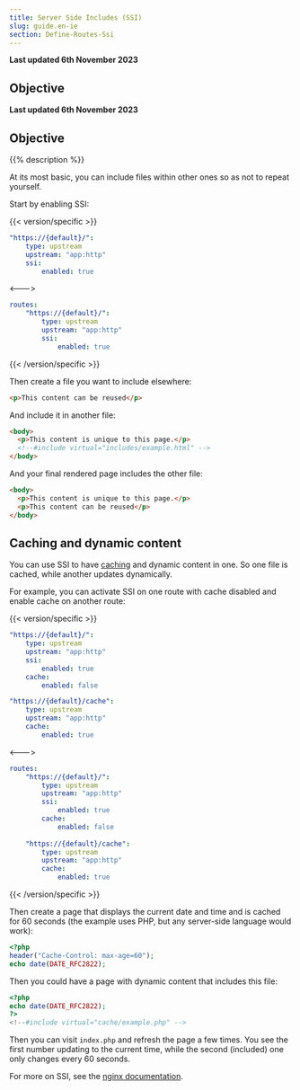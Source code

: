```yaml
---
title: Server Side Includes (SSI)
slug: guide.en-ie
section: Define-Routes-Ssi
---
```


**Last updated 6th November 2023**



## Objective  

**Last updated 6th November 2023**



## Objective  

{{% description %}}

At its most basic, you can include files within other ones so as not to repeat yourself.

Start by enabling SSI:

{{< version/specific >}}
<!-- Web PaaS configuration-->
```yaml {configFile="routes"}
"https://{default}/":
    type: upstream
    upstream: "app:http"
    ssi:
        enabled: true
```
<--->
<!-- Upsun configuration -->
```yaml {configFile="routes"}
routes:
    "https://{default}/":
        type: upstream
        upstream: "app:http"
        ssi:
            enabled: true
```
{{< /version/specific >}}

Then create a file you want to include elsewhere:

```html {location="includes/example.html"}
<p>This content can be reused</p>
```

And include it in another file:

```html {location="index.html"}
<body>
  <p>This content is unique to this page.</p>
  <!--#include virtual="includes/example.html" -->
</body>
```

And your final rendered page includes the other file:

```html {location="index.html"}
<body>
  <p>This content is unique to this page.</p>
  <p>This content can be reused</p>
</body>
```

## Caching and dynamic content

You can use SSI to have [caching](./cache.md) and dynamic content in one.
So one file is cached, while another updates dynamically.

For example, you can activate SSI on one route with cache disabled and enable cache on another route:

{{< version/specific >}}
<!-- Web PaaS configuration-->
```yaml {configFile="routes"}
"https://{default}/":
    type: upstream
    upstream: "app:http"
    ssi:
        enabled: true
    cache:
        enabled: false

"https://{default}/cache":
    type: upstream
    upstream: "app:http"
    cache:
        enabled: true
```
<--->
<!-- Upsun configuration -->
```yaml {configFile="routes"}
routes:
    "https://{default}/":
        type: upstream
        upstream: "app:http"
        ssi:
            enabled: true
        cache:
            enabled: false
            
    "https://{default}/cache":
        type: upstream
        upstream: "app:http"
        cache:
            enabled: true
```
{{< /version/specific >}}

Then create a page that displays the current date and time and is cached for 60 seconds
(the example uses PHP, but any server-side language would work):

```php {location="cache/example.php"}
<?php
header("Cache-Control: max-age=60");
echo date(DATE_RFC2822);
```

Then you could have a page with dynamic content that includes this file: 

```php {location="index.php"}
<?php
echo date(DATE_RFC2822);
?>
<!--#include virtual="cache/example.php" -->
```

Then you can visit `index.php` and refresh the page a few times.
You see the first number updating to the current time, while the second (included) one only changes every 60 seconds.

For more on SSI, see the [nginx documentation](https://nginx.org/en/docs/http/ngx_http_ssi_module.html).
